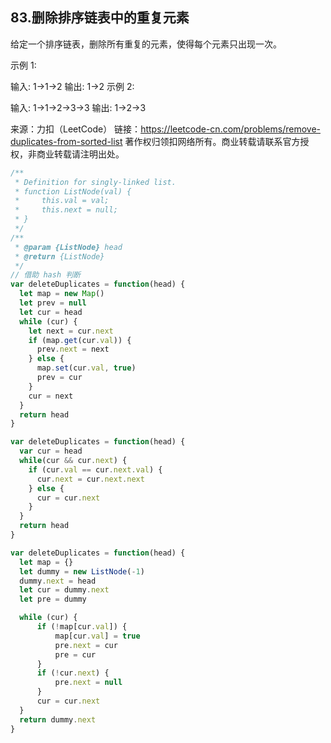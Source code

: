 ## 83.删除排序链表中的重复元素

给定一个排序链表，删除所有重复的元素，使得每个元素只出现一次。

示例 1:

输入: 1->1->2
输出: 1->2
示例 2:

输入: 1->1->2->3->3
输出: 1->2->3


来源：力扣（LeetCode）
链接：https://leetcode-cn.com/problems/remove-duplicates-from-sorted-list
著作权归领扣网络所有。商业转载请联系官方授权，非商业转载请注明出处。

```js
/**
 * Definition for singly-linked list.
 * function ListNode(val) {
 *     this.val = val;
 *     this.next = null;
 * }
 */
/**
 * @param {ListNode} head
 * @return {ListNode}
 */
// 借助 hash 判断
var deleteDuplicates = function(head) {
  let map = new Map()
  let prev = null
  let cur = head
  while (cur) {
    let next = cur.next
    if (map.get(cur.val)) {
      prev.next = next
    } else {
      map.set(cur.val, true)
      prev = cur
    }
    cur = next
  }
  return head
}
```

```js
var deleteDuplicates = function(head) {
  var cur = head
  while(cur && cur.next) {
    if (cur.val == cur.next.val) {
      cur.next = cur.next.next
    } else {
      cur = cur.next
    }
  }
  return head
}
```

```js
var deleteDuplicates = function(head) {
  let map = {}
  let dummy = new ListNode(-1)
  dummy.next = head
  let cur = dummy.next
  let pre = dummy

  while (cur) {
      if (!map[cur.val]) {
          map[cur.val] = true
          pre.next = cur
          pre = cur
      }
      if (!cur.next) {
          pre.next = null
      }
      cur = cur.next
  }
  return dummy.next
}
```